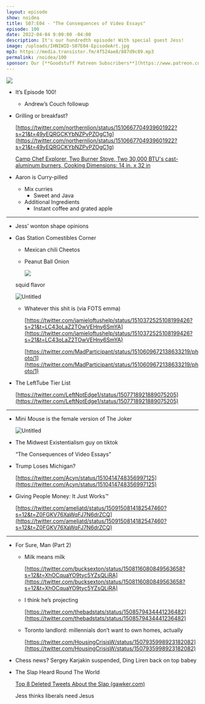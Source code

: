 ```yaml
---
layout: episode
show: noidea
title: S07:E04 - "The Consequences of Video Essays"
episode: 100
date: 2022-04-04 9:00:00 -04:00
description: It's our hundredth episode! With special guest Jess!
image: /uploads/IHNIWID-S07E04-EpisodeArt.jpg
mp3: https://media.transistor.fm/4f524ae8/887d9c89.mp3
permalink: /noidea/100
sponsor: Our [**Goodstuff Patreon Subscribers**](https://www.patreon.com/goodstuff "Goodstuff on Patreon") and listeners just like you! Support your favorite podcasts directly to get access to the discord and more.
---
```


![](/uploads/IHNIWID-S07E04-EpisodeArt.jpg)

- It’s Episode 100!
    - Andrew’s Couch followup
- Grilling or breakfast?
    
    [https://twitter.com/northernlion/status/1510667704939601922?s=21&t=49yEQRGCKYbNZPvPZOgC1g](https://twitter.com/northernlion/status/1510667704939601922?s=21&t=49yEQRGCKYbNZPvPZOgC1g)
    
    [Camp Chef Explorer, Two Burner Stove, Two 30,000 BTU's cast-aluminum burners, Cooking Dimensions: 14 in. x 32 in](https://www.amazon.com/Camp-Chef-EX60LW-Explorer-Outdoor/dp/B0006VORDY?ref_=ast_sto_dp&th=1)
    
- Aaron is Curry-pilled
    - Mix curries
        - Sweet and Java
    - Additional Ingredients
        - Instant coffee and grated apple

---

- Jess’ wonton shape opinions
- Gas Station Comestibles Corner
    - Mexican chili Cheetos
    - Peanut Ball Onion
        
        ![](/uploads/peanutballonion.jpg)
        
    
    squid flavor
    
    ![Untitled](/uploads/squidflavor.jpg)
    
    - Whatever this shit is (via FOTS emma)
        
        [https://twitter.com/jamieloftushelp/status/1510372525108199426?s=21&t=LC43oLaZ2TOwVEHny6SmYA](https://twitter.com/jamieloftushelp/status/1510372525108199426?s=21&t=LC43oLaZ2TOwVEHny6SmYA)
        
        [https://twitter.com/MadParticipant/status/1510609672138633219/photo/1](https://twitter.com/MadParticipant/status/1510609672138633219/photo/1)
        
- The LeftTube Tier List
    
    [https://twitter.com/LeftNotEdge1/status/1507718921889075205](https://twitter.com/LeftNotEdge1/status/1507718921889075205)
    

---

- Mini Mouse is the female version of The Joker
    
    ![Untitled](/uploads/mickeyjoker.png)
    
- The Midwest Existentialism guy on tiktok
    
    “The Consequences of Video Essays”
    
- Trump Loses Michigan?
    
    [https://twitter.com/Acyn/status/1510414748356997125](https://twitter.com/Acyn/status/1510414748356997125)
    
- Giving People Money: It Just Works™
    
    [https://twitter.com/ameliatd/status/1509150814182547460?s=12&t=Z0FGKV76XaWqFJ7N6drZCQ](https://twitter.com/ameliatd/status/1509150814182547460?s=12&t=Z0FGKV76XaWqFJ7N6drZCQ)
    

---

- For Sure, Man (Part 2)
    - Milk means milk
        
        [https://twitter.com/bucksexton/status/1508116080849563658?s=12&t=XhOCquaYO9tyc5YZsQLiRA](https://twitter.com/bucksexton/status/1508116080849563658?s=12&t=XhOCquaYO9tyc5YZsQLiRA)
        
    - I think he’s projecting
        
        [https://twitter.com/thebadstats/status/1508579434441236482](https://twitter.com/thebadstats/status/1508579434441236482)
        
    - Toronto landlord: millennials don’t want to own homes, actually
        
        [https://twitter.com/HousingCrisisW/status/1507935998923182082](https://twitter.com/HousingCrisisW/status/1507935998923182082)
        
- Chess news? Sergey Karjakin suspended, Ding Liren back on top babey
- The Slap Heard Round The World
    
    [Top 8 Deleted Tweets About the Slap (gawker.com)](https://www.gawker.com/celebrity/oscars-will-smith-chris-rock-deleted-tweets)
    
    Jess thinks liberals need Jesus